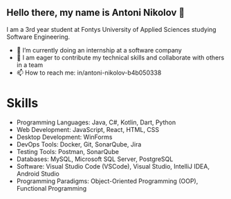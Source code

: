 ## Hello there, my name is Antoni Nikolov 👋
I am a 3rd year student at Fontys University of Applied Sciences studying Software Engineering.

- 🔭 I’m currently doing an internship at a software company
- 🤝 I am eager to contribute my technical skills and collaborate with others in a team
- 📫 How to reach me: in/antoni-nikolov-b4b050338

# Skills
- Programming Languages: Java, C#, Kotlin, Dart, Python
- Web Development: JavaScript, React, HTML, CSS
- Desktop Development: WinForms
- DevOps Tools: Docker, Git, SonarQube, Jira
- Testing Tools: Postman, SonarQube
- Databases: MySQL, Microsoft SQL Server, PostgreSQL
- Software: Visual Studio Code (VSCode), Visual Studio, IntelliJ IDEA, Android Studio
- Programming Paradigms: Object-Oriented Programming (OOP), Functional Programming
